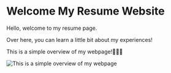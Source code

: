 # Welcome My Resume Website

Hello, welcome to my resume page. 

Over here, you can learn a little bit about my experiences!

This is a simple overview of my webpage!🌟🌟🌟

![This is a simple overview of my webpage](https://lh3.googleusercontent.com/47uLHArBTwn0dAhU6cjtKYtRnU2MIl1zY8jnahxqCtzuhyJdOEXe6fJhn-GSWPZHtMCx0MAJ0PFCOBi1GGSzbn_qFZ6DfymixaHNYFHXOdL-nfGhohDFh3S0mck5PTm3z-2TfGqYpiWsMFfO1JbVQ0ETYlLlpJ_mDuA2VBimDSDZ4BNWOPc5Ak0TCsJLGMZDYToeTNaTeBlzEiYmWso01Hq38USE7pFhy3fuMAIotvFGb7izzqTJrkAzNG-cxod2mTnVzhEusAKzz98i-V5xXvqTEGuREGrrHokCWTJurRr5ZY39RBAHibkpopILH-TcCm68IoVE0eVgJFb54DKlKauCprpv8t1dDdDCZmDiecv3rmLNqQrUNws5u2T4KxCBq_0k0wS0ydCa67IknEprcLUmegXHH1WdE6yXfGxv0jrVKAXOZBLmoBR9BEymPHmDw5oFzBO-v8eHih6Viz0NmgzWn_aAuWAm4ttqDEHcxM4zFArDbzLMj26cqWSFEf41LQPg0998jppzFdT4k6RxyMQn3pFcFnREfWbtuHoERzdyFMbAzs5qjmHNWUBQmmpaImo4gth4-OuKo5LaCuLPXnSK6W1gYffgpjNRTfBdgKaxwaKHb3dJm5apdzCwc31-d38I6DJhc5Vmxxz65t1uYhjXJIATxs8tRz6xgVJw4m3kyP946UVl-5ChNfWn7w=s512)